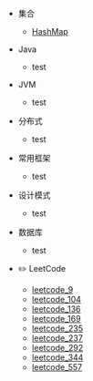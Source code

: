 - 集合

  - [HashMap](collections/HashMap.md)

- Java

  - test

- JVM

  - test

- 分布式

  - test

- 常用框架

  - test


- 设计模式

  - test

- 数据库

  - test

- ✏️ LeetCode
  - [leetcode_9](LeetCode/leetcode_9.md)
  - [leetcode_104](LeetCode/leetcode_104.md)
  - [leetcode_136](LeetCode/leetcode_136.md)
  - [leetcode_169](LeetCode/leetcode_169.md)
  - [leetcode_235](LeetCode/leetcode_235.md)
  - [leetcode_237](LeetCode/leetcode_237.md)
  - [leetcode_292](LeetCode/leetcode_292.md)
  - [leetcode_344](LeetCode/leetcode_344.md)
  - [leetcode_557](LeetCode/leetcode_777.md)